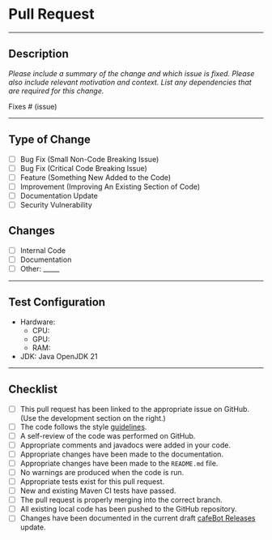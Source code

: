 # Pull Request

---

## Description

*Please include a summary of the change and which issue is fixed. Please also include relevant motivation and context. List any dependencies that are required for this change.*

Fixes # (issue)

---

## Type of Change

- [ ] Bug Fix (Small Non-Code Breaking Issue)
- [ ] Bug Fix (Critical Code Breaking Issue)
- [ ] Feature (Something New Added to the Code)
- [ ] Improvement (Improving An Existing Section of Code)
- [ ] Documentation Update
- [ ] Security Vulnerability

## Changes

- [ ] Internal Code
- [ ] Documentation
- [ ] Other: _____

---

## Test Configuration
* Hardware:
    - CPU: 
    - GPU: 
    - RAM: 
* JDK: Java OpenJDK 21

---

## Checklist

- [ ] This pull request has been linked to the appropriate issue on GitHub. (Use the development section on the right.)
- [ ] The code follows the style [guidelines](https://github.com/beanbeanjuice/cafeBot/blob/master/CONTRIBUTING.md).
- [ ] A self-review of the code was performed on GitHub.
- [ ] Appropriate comments and javadocs were added in your code.
- [ ] Appropriate changes have been made to the documentation.
- [ ] Appropriate changes have been made to the `README.md` file.
- [ ] No warnings are produced when the code is run.
- [ ] Appropriate tests exist for this pull request.
- [ ] New and existing Maven CI tests have passed.
- [ ] The pull request is properly merging into the correct branch.
- [ ] All existing local code has been pushed to the GitHub repository.
- [ ] Changes have been documented in the current draft [cafeBot Releases](https://github.com/beanbeanjuice/cafeBot/releases) update.
